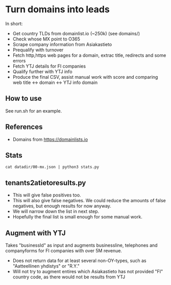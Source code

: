 # Turn domains into leads

In short:

* Get country TLDs from domainlist.io (~250k) (see domains/)
* Check whose MX point to O365
* Scrape company information from Asiakastieto
* Prequalify with turnover
* Fetch http,https web pages for a domain, extrac title, redirects and some errors
* Fetch YTJ details for FI companies
* Qualify further with YTJ info
* Produce the final CSV, assist manual work with score and comparing web title <-> domain <-> YTJ info domain

## How to use

See run.sh for an example.

## References

* Domains from <https://domainlists.io>

## Stats

```console
cat datadir/00-mx.json | python3 stats.py
```

## tenants2atietoresults.py

* This will give false positives too.
* This will also give false negatives. We could reduce the amounts of false negatives, but enough results for now anyway.
* We will narrow down the list in next step.
* Hopefully the final list is small enough for some manual work.

## Augment with YTJ

Takes "businessId" as input and augments businessline, telephones and companyforms for FI companies with over 5M revenue.

* Does not return data for at least several non-OY-types, such as "Aatteellinen yhdistys" or "R.Y."
* Will not try to augment entires which Asiakastieto has not provided "FI" country code, as there would not be results from YTJ
